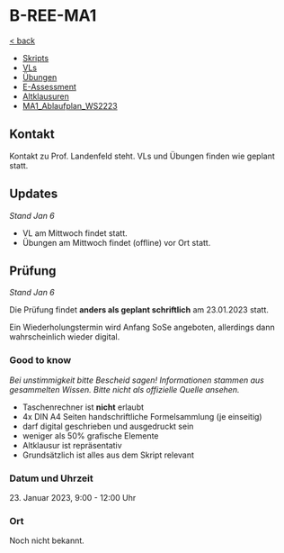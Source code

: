 # B-REE-MA1

[< back](../README.md)

- [Skripts](./Skripts/README.md)
- [VLs](./VLs/README.md)
- [Übungen](./Übungen/README.md)
- [E-Assessment](./E-Assessment/README.md)
- [Altklausuren](./Altklausuren/README.md)
- [MA1_Ablaufplan_WS2223](./Extras/MA1_Ablaufplan_WS2223.pdf)

## Kontakt

Kontakt zu Prof. Landenfeld steht.
VLs und Übungen finden wie geplant statt.

## Updates

_Stand Jan 6_

- VL am Mittwoch findet statt.
- Übungen am Mittwoch findet (offline) vor Ort statt.

## Prüfung

_Stand Jan 6_

Die Prüfung findet **anders als geplant schriftlich** am 23.01.2023 statt.

Ein Wiederholungstermin wird Anfang SoSe angeboten, allerdings dann wahrscheinlich wieder digital.

### Good to know

_Bei unstimmigkeit bitte Bescheid sagen!_
_Informationen stammen aus gesammelten Wissen._
_Bitte nicht als offizielle Quelle ansehen._

- Taschenrechner ist **nicht** erlaubt
- 4x DIN A4 Seiten handschriftliche Formelsammlung (je einseitig)
- darf digital geschrieben und ausgedruckt sein
- weniger als 50% grafische Elemente
- Altklausur ist repräsentativ
- Grundsätzlich ist alles aus dem Skript relevant

### Datum und Uhrzeit

23\. Januar 2023, 9:00 - 12:00 Uhr

### Ort

Noch nicht bekannt.
